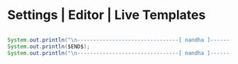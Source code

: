 # Settings | Editor | Live Templates

```java

System.out.println("\n--------------------------------[ nandha ]---------------------------------\n");
System.out.println($END$);
System.out.println("\n--------------------------------[ nandha ]---------------------------------\n");

```
